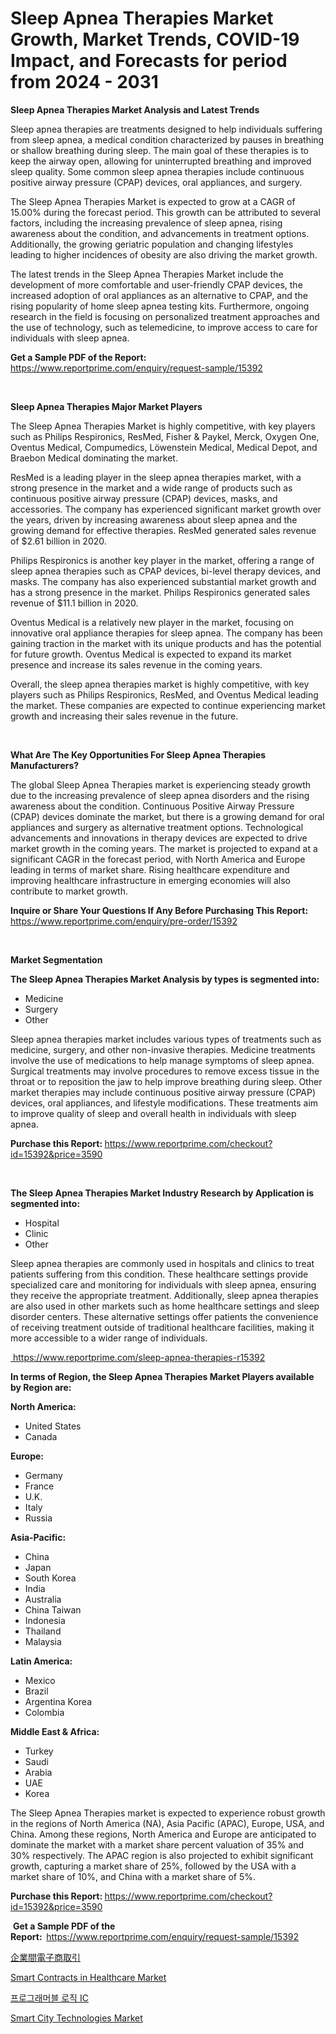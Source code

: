 <p><h1>Sleep Apnea Therapies Market Growth, Market Trends, COVID-19 Impact, and Forecasts for period from 2024 - 2031</h1></p><p><strong>Sleep Apnea Therapies Market Analysis and Latest Trends</strong></p>
<p><p>Sleep apnea therapies are treatments designed to help individuals suffering from sleep apnea, a medical condition characterized by pauses in breathing or shallow breathing during sleep. The main goal of these therapies is to keep the airway open, allowing for uninterrupted breathing and improved sleep quality. Some common sleep apnea therapies include continuous positive airway pressure (CPAP) devices, oral appliances, and surgery.</p><p>The Sleep Apnea Therapies Market is expected to grow at a CAGR of 15.00% during the forecast period. This growth can be attributed to several factors, including the increasing prevalence of sleep apnea, rising awareness about the condition, and advancements in treatment options. Additionally, the growing geriatric population and changing lifestyles leading to higher incidences of obesity are also driving the market growth.</p><p>The latest trends in the Sleep Apnea Therapies Market include the development of more comfortable and user-friendly CPAP devices, the increased adoption of oral appliances as an alternative to CPAP, and the rising popularity of home sleep apnea testing kits. Furthermore, ongoing research in the field is focusing on personalized treatment approaches and the use of technology, such as telemedicine, to improve access to care for individuals with sleep apnea.</p></p>
<p><strong>Get a Sample PDF of the Report:&nbsp;</strong> <a href="https://www.reportprime.com/enquiry/request-sample/15392">https://www.reportprime.com/enquiry/request-sample/15392</a></p>
<p>&nbsp;</p>
<p><strong>Sleep Apnea Therapies Major Market Players</strong></p>
<p><p>The Sleep Apnea Therapies Market is highly competitive, with key players such as Philips Respironics, ResMed, Fisher & Paykel, Merck, Oxygen One, Oventus Medical, Compumedics, Löwenstein Medical, Medical Depot, and Braebon Medical dominating the market.</p><p>ResMed is a leading player in the sleep apnea therapies market, with a strong presence in the market and a wide range of products such as continuous positive airway pressure (CPAP) devices, masks, and accessories. The company has experienced significant market growth over the years, driven by increasing awareness about sleep apnea and the growing demand for effective therapies. ResMed generated sales revenue of $2.61 billion in 2020.</p><p>Philips Respironics is another key player in the market, offering a range of sleep apnea therapies such as CPAP devices, bi-level therapy devices, and masks. The company has also experienced substantial market growth and has a strong presence in the market. Philips Respironics generated sales revenue of $11.1 billion in 2020.</p><p>Oventus Medical is a relatively new player in the market, focusing on innovative oral appliance therapies for sleep apnea. The company has been gaining traction in the market with its unique products and has the potential for future growth. Oventus Medical is expected to expand its market presence and increase its sales revenue in the coming years.</p><p>Overall, the sleep apnea therapies market is highly competitive, with key players such as Philips Respironics, ResMed, and Oventus Medical leading the market. These companies are expected to continue experiencing market growth and increasing their sales revenue in the future.</p></p>
<p>&nbsp;</p>
<p><strong>What Are The Key Opportunities For Sleep Apnea Therapies Manufacturers?</strong></p>
<p><p>The global Sleep Apnea Therapies market is experiencing steady growth due to the increasing prevalence of sleep apnea disorders and the rising awareness about the condition. Continuous Positive Airway Pressure (CPAP) devices dominate the market, but there is a growing demand for oral appliances and surgery as alternative treatment options. Technological advancements and innovations in therapy devices are expected to drive market growth in the coming years. The market is projected to expand at a significant CAGR in the forecast period, with North America and Europe leading in terms of market share. Rising healthcare expenditure and improving healthcare infrastructure in emerging economies will also contribute to market growth.</p></p>
<p><strong>Inquire or Share Your Questions If Any Before Purchasing This Report:</strong> <a href="https://www.reportprime.com/enquiry/pre-order/15392">https://www.reportprime.com/enquiry/pre-order/15392</a></p>
<p>&nbsp;</p>
<p><strong>Market Segmentation</strong></p>
<p><strong>The Sleep Apnea Therapies Market Analysis by types is segmented into:</strong></p>
<p><ul><li>Medicine</li><li>Surgery</li><li>Other</li></ul></p>
<p><p>Sleep apnea therapies market includes various types of treatments such as medicine, surgery, and other non-invasive therapies. Medicine treatments involve the use of medications to help manage symptoms of sleep apnea. Surgical treatments may involve procedures to remove excess tissue in the throat or to reposition the jaw to help improve breathing during sleep. Other market therapies may include continuous positive airway pressure (CPAP) devices, oral appliances, and lifestyle modifications. These treatments aim to improve quality of sleep and overall health in individuals with sleep apnea.</p></p>
<p><strong>Purchase this Report:&nbsp;</strong><a href="https://www.reportprime.com/checkout?id=15392&price=3590">https://www.reportprime.com/checkout?id=15392&price=3590</a></p>
<p>&nbsp;</p>
<p><strong>The Sleep Apnea Therapies Market Industry Research by Application is segmented into:</strong></p>
<p><ul><li>Hospital</li><li>Clinic</li><li>Other</li></ul></p>
<p><p>Sleep apnea therapies are commonly used in hospitals and clinics to treat patients suffering from this condition. These healthcare settings provide specialized care and monitoring for individuals with sleep apnea, ensuring they receive the appropriate treatment. Additionally, sleep apnea therapies are also used in other markets such as home healthcare settings and sleep disorder centers. These alternative settings offer patients the convenience of receiving treatment outside of traditional healthcare facilities, making it more accessible to a wider range of individuals.</p></p>
<p><a href="https://www.reportprime.com/sleep-apnea-therapies-r15392">&nbsp;https://www.reportprime.com/sleep-apnea-therapies-r15392</a></p>
<p><strong>In terms of Region, the Sleep Apnea Therapies Market Players available by Region are:</strong></p>
<p>
    <p> <strong> North America: </strong>
        <ul>
            <li>United States</li>
            <li>Canada</li>
        </ul>
        </p> 
    <p> <strong> Europe: </strong>
        <ul>
            <li>Germany</li>
            <li>France</li>
            <li>U.K.</li>
            <li>Italy</li>
            <li>Russia</li>
        </ul>
        </p> 
    <p> <strong> Asia-Pacific: </strong>
        <ul>
            <li>China</li>
            <li>Japan</li>
            <li>South Korea</li>
            <li>India</li>
            <li>Australia</li>
            <li>China Taiwan</li>
            <li>Indonesia</li>
            <li>Thailand</li>
            <li>Malaysia</li>
        </ul>
        </p> 
    <p> <strong> Latin America: </strong>
        <ul>
            <li>Mexico</li>
            <li>Brazil</li>
            <li>Argentina Korea</li>
            <li>Colombia</li>
        </ul>
        </p> 
    <p> <strong> Middle East & Africa: </strong>
        <ul>
            <li>Turkey</li>
            <li>Saudi</li>
            <li>Arabia</li>
            <li>UAE</li>
            <li>Korea</li>
        </ul>
    </p>
    </p>
<p><p>The Sleep Apnea Therapies market is expected to experience robust growth in the regions of North America (NA), Asia Pacific (APAC), Europe, USA, and China. Among these regions, North America and Europe are anticipated to dominate the market with a market share percent valuation of 35% and 30% respectively. The APAC region is also projected to exhibit significant growth, capturing a market share of 25%, followed by the USA with a market share of 10%, and China with a market share of 5%.</p></p>
<p><strong>Purchase this Report: </strong><a href="https://www.reportprime.com/checkout?id=15392&price=3590">https://www.reportprime.com/checkout?id=15392&price=3590</a></p>
<p>&nbsp;<strong>Get a Sample PDF of the Report:&nbsp;&nbsp;</strong><a href="https://www.reportprime.com/enquiry/request-sample/15392">https://www.reportprime.com/enquiry/request-sample/15392</a></p>
<p><strong></strong></p>
<p><p><a href="https://github.com/NikitaBruen/Market-Research-Report-List-1/blob/main/413485681676.md">企業間電子商取引</a></p><p><a href="https://github.com/ZackaryHalvorson2023/Market-Research-Report-List-1/blob/main/smart-contracts-in-healthcare-market.md">Smart Contracts in Healthcare Market</a></p><p><a href="https://medium.com/@johnsonlowe2023_38650/%ED%94%84%EB%A1%9C%EA%B7%B8%EB%9E%98%EB%B0%8D-%EA%B0%80%EB%8A%A5%ED%95%9C-%EB%85%BC%EB%A6%AC-ic-%EC%8B%9C%EC%9E%A5-%EC%9C%A0%ED%98%95-%EC%9D%91%EC%9A%A9-%EB%B0%8F-%EC%A7%80%EB%A6%AC%EC%97%90-%EB%8C%80%ED%95%9C-%ED%8F%AC%EA%B4%84%EC%A0%81-%ED%8F%89%EA%B0%80-bbd30158e849">프로그래머블 로직 IC</a></p><p><a href="https://github.com/AnnChovey2023/Market-Research-Report-List-1/blob/main/smart-city-technologies-market.md">Smart City Technologies Market</a></p></p>